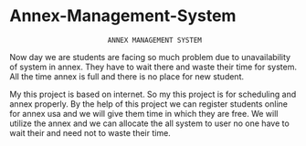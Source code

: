 Annex-Management-System
=======================
                            ANNEX MANAGEMENT SYSTEM
                            
                            
Now day we are students are facing so much problem due to unavailability of system in annex.
They have to wait there and waste their time for system.
All the time annex is full and there is no place for new student.



My this project is based on internet.
So my this project is for scheduling and annex properly.
By the help of this project we can register students online for annex usa and 
we will give them time in which they are free.
We will utilize the annex and we can allocate the all system to user
no one have to wait their and need not to waste their time.
